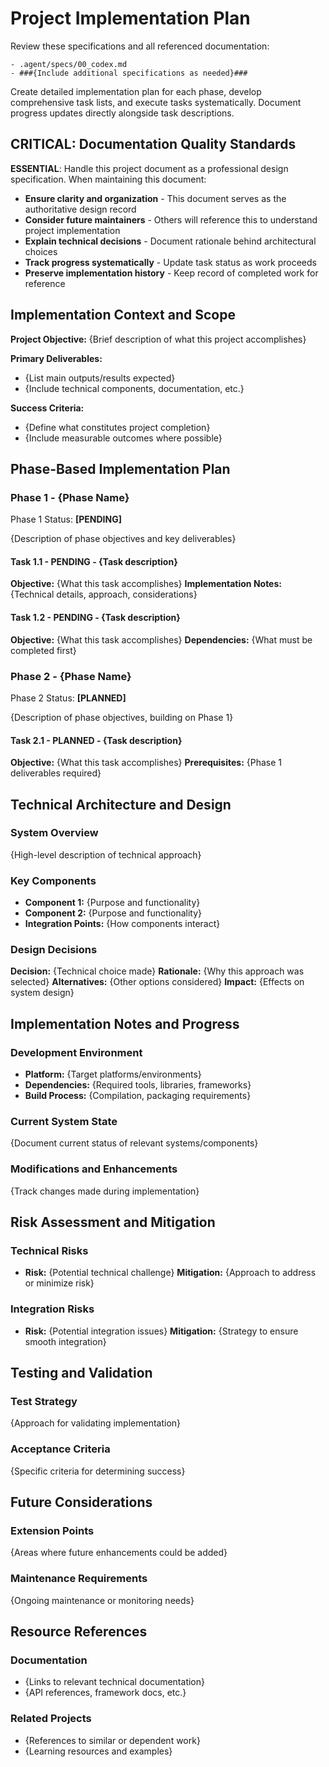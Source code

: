 # Project Implementation Plan

Review these specifications and all referenced documentation:

    - .agent/specs/00_codex.md
    - ###{Include additional specifications as needed}###

Create detailed implementation plan for each phase, develop comprehensive task lists, and execute tasks systematically. Document progress updates directly alongside task descriptions.

## CRITICAL: Documentation Quality Standards

**ESSENTIAL**: Handle this project document as a professional design specification. When maintaining this document:

- **Ensure clarity and organization** - This document serves as the authoritative design record
- **Consider future maintainers** - Others will reference this to understand project implementation
- **Explain technical decisions** - Document rationale behind architectural choices
- **Track progress systematically** - Update task status as work proceeds
- **Preserve implementation history** - Keep record of completed work for reference

## Implementation Context and Scope

**Project Objective:** {Brief description of what this project accomplishes}

**Primary Deliverables:**

- {List main outputs/results expected}
- {Include technical components, documentation, etc.}

**Success Criteria:**

- {Define what constitutes project completion}
- {Include measurable outcomes where possible}

## Phase-Based Implementation Plan

### Phase 1 - {Phase Name}

Phase 1 Status: **[PENDING]**

{Description of phase objectives and key deliverables}

#### Task 1.1 - **PENDING** - {Task description}

**Objective:** {What this task accomplishes}
**Implementation Notes:** {Technical details, approach, considerations}

#### Task 1.2 - **PENDING** - {Task description}

**Objective:** {What this task accomplishes}
**Dependencies:** {What must be completed first}

### Phase 2 - {Phase Name}

Phase 2 Status: **[PLANNED]**

{Description of phase objectives, building on Phase 1}

#### Task 2.1 - **PLANNED** - {Task description}

**Objective:** {What this task accomplishes}
**Prerequisites:** {Phase 1 deliverables required}

## Technical Architecture and Design

### System Overview

{High-level description of technical approach}

### Key Components

- **Component 1:** {Purpose and functionality}
- **Component 2:** {Purpose and functionality}
- **Integration Points:** {How components interact}

### Design Decisions

**Decision:** {Technical choice made}
**Rationale:** {Why this approach was selected}
**Alternatives:** {Other options considered}
**Impact:** {Effects on system design}

## Implementation Notes and Progress

### Development Environment

- **Platform:** {Target platforms/environments}
- **Dependencies:** {Required tools, libraries, frameworks}
- **Build Process:** {Compilation, packaging requirements}

### Current System State

{Document current status of relevant systems/components}

### Modifications and Enhancements

{Track changes made during implementation}

## Risk Assessment and Mitigation

### Technical Risks

- **Risk:** {Potential technical challenge}
  **Mitigation:** {Approach to address or minimize risk}

### Integration Risks

- **Risk:** {Potential integration issues}
  **Mitigation:** {Strategy to ensure smooth integration}

## Testing and Validation

### Test Strategy

{Approach for validating implementation}

### Acceptance Criteria

{Specific criteria for determining success}

## Future Considerations

### Extension Points

{Areas where future enhancements could be added}

### Maintenance Requirements

{Ongoing maintenance or monitoring needs}

## Resource References

### Documentation

- {Links to relevant technical documentation}
- {API references, framework docs, etc.}

### Related Projects

- {References to similar or dependent work}
- {Learning resources and examples}
